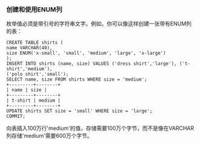 ### 创建和使用ENUM列

枚举值必须是带引号的字符串文字。例如，你可以像这样创建一张带有ENUM列的表：

```
CREATE TABLE shirts (
name VARCHAR(40),
size ENUM('x-small', 'small', 'medium', 'large', 'x-large')
);
INSERT INTO shirts (name, size) VALUES ('dress shirt','large'), ('t-shirt','medium'),
('polo shirt','small');
SELECT name, size FROM shirts WHERE size = 'medium';
+---------+--------+
| name | size |
+---------+--------+
| t-shirt | medium |
+---------+--------+
UPDATE shirts SET size = 'small' WHERE size = 'large';
COMMIT;
```

向表插入100万行'medium'的值，存储需要100万个字节，而不是像在VARCHAR列存储'medium'需要600万个字节。

